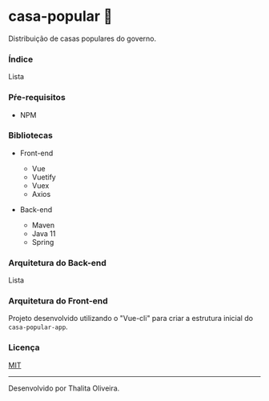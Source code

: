 # casa-popular 🏡
Distribuição de casas populares do governo.

### Índice
Lista

### Pŕe-requisitos
- NPM

### Bibliotecas
- Front-end
    - Vue
    - Vuetify
    - Vuex
    - Axios
    
- Back-end
    - Maven
    - Java 11
    - Spring

### Arquitetura do Back-end
Lista

### Arquitetura do Front-end
Projeto desenvolvido utilizando o "Vue-cli" para criar a estrutura inicial do `casa-popular-app`.

### Licença
[MIT](LICENSE)

----

Desenvolvido por Thalita Oliveira.